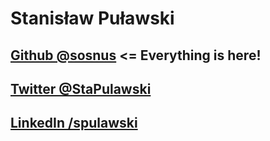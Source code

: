 # Stanisław Puławski
## [Github @sosnus](https://github.com/sosnus) <= Everything is here!

## [Twitter @StaPulawski](https://twitter.com/stapulawski)

## [LinkedIn /spulawski](https://www.linkedin.com/in/spulawski/)

<!--
**sosnus/sosnus** is a ✨ _special_ ✨ repository because its `README.md` (this file) appears on your GitHub profile.

Here are some ideas to get you started:

- 🔭 I’m currently working on ...
- 🌱 I’m currently learning ...
- 👯 I’m looking to collaborate on ...
- 🤔 I’m looking for help with ...
- 💬 Ask me about ...
- 📫 How to reach me: ...
- 😄 Pronouns: ...
- ⚡ Fun fact: ...
-->

